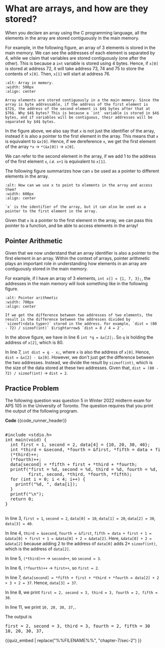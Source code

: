 # What are arrays, and how are they stored?

When you declare an array using the C programming language, all the elements in the array are stored contiguously in the main memory.

For example, in the following figure, an array of $3$ elements is stored in the main memory. We can see the addresses of each element is separated by $4$, while we claim that variables are stored contiguously (one after the other). This is because a `int` variable is stored using $4$ bytes. Hence, if `x[0]` is stored at address $72$, it will take address $73$, $74$ and $75$ to store the contents of `x[0]`. Then, `x[1]` will start at address $76$.


```{figure} ./images/array-in-memory.png
:alt: Array in memory.
:width: 500px
:align: center

Array elements are stored contiguously in a the main memory. Since the array is byte addressable, if the address of the first element is $72$, the address of the second element is $4$ bytes after that at $76$. Why $4$ bytes? This is because a `int` variable is stored in $4$ bytes, and if variables will be contiguous, their addresses will be separated by $4$ bytes. 
```

In the figure above, we also say that `x` is not just the identifier of the array, instead it is also a pointer to the first element in the array. This means that `x` is equivalent to `&x[0]`. Hence, if we dereference `x`, we get the first element of the array `*x` $\rightarrow$ `*(&x[0])` $\rightarrow$ `x[0]`.

We can refer to the second element in the array, if we add $1$ to the address of the first element `x`, *i.e.* `x+1` is equivalent to `x[1]`.

The following figure summarizes how can `x` be used as a pointer to different elements in the array.


```{figure} ./images/identifier-pointer.png
:alt: How can we use x to point to elements in the array and access them?
:width: 600px
:align: center

`x` is the identifier of the array, but it can also be used as a pointer to the first element in the array.
```

Given that `x` is a pointer to the first element in the array, we can pass this pointer to a function, and be able to access elements in the array!

## Pointer Arithmetic

Given that we now understand that an array identifier is also a pointer to the first element in an array. Within the context of arrays, pointer arithmetic plays an important role in understanding how elements in an array are contiguously stored in the main memory.

For example, if I have an array of $3$ elements, `int x[] = {1, 7, 3};`, the addresses in the main memory will look something like in the following figure.

```{figure} ./images/pointer-arithmetic.png
:alt: Pointer arithmetic
:width: 700px
:align: center

If we get the difference between two addresses of two elements, the result is the difference between the addresses divided by `sizeof(<data type>)` stored in the address. For example, `dist = (80 - 72) / sizeof(int)` $\rightarrow$ `dist = 8 / 4 = 2`.
```

In the above figure, we have in line 6 `int *q = &x[2];`. So `q` is holding the address of `x[2]`, which is $80$. 

In line 7, `int dist = q - x;`, where `x` is also the address of `x[0]`. Hence, `dist = &x[2] - &x[0]`. However, we don't just get the difference between the two addresses. Instead, we divide the result by `sizeof(int)`, which is the size of the data stored at these two addresses. Given that, `dist = (80 - 72) / sizeof(int)` $\rightarrow$ `dist = 2`.

## Practice Problem 

The following question was question 5 in Winter 2022 midterm exam for APS 105 in the University of Toronto. The question requires that you print the output of the following program. 

**Code**
{{code_runner_header}}
<pre class="code-runner-wrapper">
<code-runner language="c" output="first = 2, second = 3, third = 3, fourth = 2, fifth = 30
10, 20, 30, 37, ">
&#35;include &lt;stdio.h&gt;
int main(void) {
  int first = 1, second = 2, data[4] = {10, 20, 30, 40};
  int *third = &second, *fourth = &first, *fifth = data + first + 1;
  (*third)++;
  (*fourth)++;
  data[second] = *fifth + first + *third + *fourth;
  printf("first = %d, second = %d, third = %d, fourth = %d, fifth = %d\n",
         first, second, *third, *fourth, *fifth);
  for (int i = 0; i < 4; i++) {
    printf("%d, ", data[i]);
  }
  printf("\n");
  return 0;
}
</code-runner>
</pre>

In line $3$, `first = 1`, `second = 2`, `data[0] = 10`, `data[1] = 20`, `data[2] = 30`, `data[3] = 40`.

In line $4$, `third = &second`, `fourth = &first`, `fifth = data + first + 1 = &data[0] + first + 1 = &data[0] + 2 = &data[2]`. Here, `&data[0] + 2 = &data[2]` because adding $2$ to the address of `data[0]` adds $2 \times$ `sizeof(int)`, which is the address of `data[2]`.

In line $5$, `(*third)++` $\rightarrow$ `second++`, so `second = 3`.

In line $6$, `(*fourth)++` $\rightarrow$ `first++`, so `first = 2`.

In line $7$, `data[second] = *fifth + first + *third + *fourth = data[2] + 2 + 3 + 2 = 37`. Hence, `data[3] = 37`.

In line $8$, we print `first = 2, second = 3, third = 3, fourth = 2, fifth = 30`.

In line $11$, we print `10, 20, 30, 37,`.

The output is 

<pre>
first = 2, second = 3, third = 3, fourth = 2, fifth = 30
10, 20, 30, 37,
</pre>

{{quiz_embed | replace("%%FILENAME%%", "chapter-7/sec-2") }}
